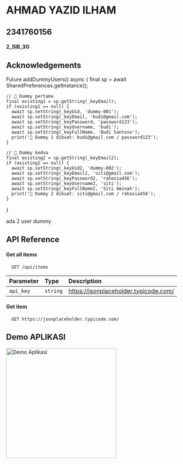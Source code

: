 
# AHMAD YAZID ILHAM

## 2341760156

#### 2_SIB_3G

## Acknowledgements
  Future<void> addDummyUsers() async {
    final sp = await SharedPreferences.getInstance();

    // 🔹 Dummy pertama
    final existing1 = sp.getString(_keyEmail);
    if (existing1 == null) {
      await sp.setString(_keyUid, 'dummy-001');
      await sp.setString(_keyEmail, 'budi@gmail.com');
      await sp.setString(_keyPassword, 'password123');
      await sp.setString(_keyUsername, 'budi');
      await sp.setString(_keyFullName, 'Budi Santoso');
      print('🌱 Dummy 1 dibuat: budi@gmail.com / password123');
    }

    // 🔹 Dummy kedua
    final existing2 = sp.getString(_keyEmail2);
    if (existing2 == null) {
      await sp.setString(_keyUid2, 'dummy-002');
      await sp.setString(_keyEmail2, 'siti@gmail.com');
      await sp.setString(_keyPassword2, 'rahasia456');
      await sp.setString(_keyUsername2, 'siti');
      await sp.setString(_keyFullName2, 'Siti Aminah');
      print('🌱 Dummy 2 dibuat: siti@gmail.com / rahasia456');
    }
  }

  ada 2 user dummy

  
## API Reference

#### Get all items

```http
  GET /api/items
```

| Parameter | Type     | Description                |
| :-------- | :------- | :------------------------- |
| `api_key` | `string` | https://jsonplaceholder.typicode.com/|

#### Get item

```http
  GET https://jsonplaceholder.typicode.com/
```



## Demo APLIKASI

<!-- GAMBAR -->
<img
  src="https://github.com/user-attachments/assets/8351b7b4-d757-4775-9ab3-7e278909ae74"
  alt="Demo Aplikasi"
  width="300"
/>



